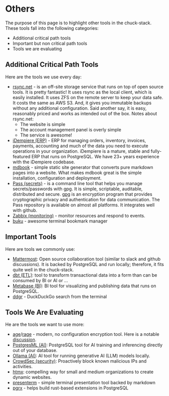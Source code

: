 # Others

The purpose of this page is to highlight other tools in the chuck-stack. These tools fall into the following categories:

- Additional critical path tools
- Important but non critical path tools
- Tools we are evaluating

## Additional Critical Path Tools

Here are the tools we use every day:

- [rsync.net](https://rsync.net) - is an off-site storage service that runs on top of open source tools. It is pretty fantastic! It uses rsync as the local client, which is easily installed. It uses ZFS on the remote server to keep your data safe. It costs the same as AWS S3. And, it gives you immutable backups without any additional configuration. Said another say, it is easy, reasonably priced and works as intended out of the box. Notes about rsync.net:
  - The website is simple
  - The account management panel is overly simple
  - The service is awesome!
- [iDempiere (ERP)](https://www.idempiere.org/) - ERP for managing orders, inventory, invoices, payments, accounting and much of the data you need to execute operations in your organization. iDempiere is a mature, stable and fully-featured ERP that runs on PostgreSQL. We have 23+ years experience with the iDempiere codebase.
- [mdbook](https://rust-lang.github.io/mdBook/) - simple static site generator that converts pure markdown pages into a website. What makes mdbook great is the simple installation, configuration and deployment.
- [Pass (secrets)](https://passwordstore.org/) - is a command line tool that helps you manage secrets/passwords with gpg. It is simple, scriptable, auditable, distributed and secure. [gpg](https://gnupg.org/) is an encryption program that provides cryptographic privacy and authentication for data communication. The Pass repository is available on almost all platforms. It integrates well with github.
- [Zabbix (monitoring)](https://www.zabbix.com/) -  monitor resources and respond to events.
- [buku](https://github.com/jarun/buku) - awesome terminal bookmark manager

## Important Tools

Here are tools we commonly use:

- [Mattermost](https://mattermost.com/): Open source collaboration tool (similar to slack and github discussions). It is backed by PostgreSQL and run locally; therefore, it fits quite well in the chuck-stack.
- [dbt (ETL)](https://www.getdbt.com/): tool to transform transactional data into a form than can be consumed by BI or AI or ...
- [Metabase (BI)](https://www.metabase.com/): BI tool for visualizing and publishing data that runs on PostgreSQL.
- [ddgr](https://github.com/jarun/ddgr) - DuckDuckGo search from the terminal

## Tools We Are Evaluating

He are the tools we want to use more:

- [age](https://github.com/FiloSottile/age)/[rage](https://github.com/str4d/rage) - modern, no configuration encryption tool. Here is a notable [discussion](https://github.com/FiloSottile/age/discussions/432).
- [PostgresML (AI)](https://postgresml.org/): PostgreSQL tool for AI training and inferencing directly out of your database.
- [Ollama (AI)](https://ollama.com/): AI tool for running generative AI (LLM) models locally.
- [CrowdSec (security)](https://www.crowdsec.net/): Proactively block known malicious IPs and activities.
- [htmx](https://htmx.org/): compelling way for small and medium organizations to create dynamic websites.
- [presenterm](https://mfontanini.github.io/presenterm/) - simple terminal presentation tool backed by markdown
- [pgrx](https://github.com/pgcentralfoundation/pgrx) - helps build rust-based extensions in PostgreSQL
